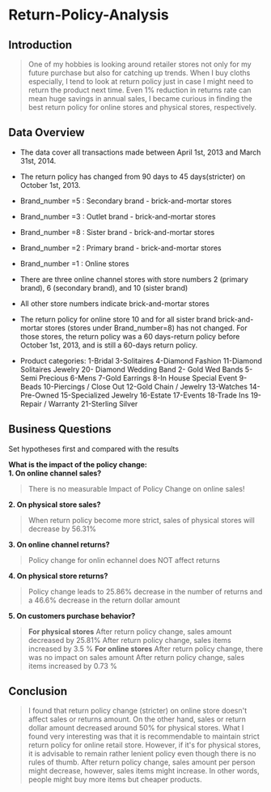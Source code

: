 # Return-Policy-Analysis

## Introduction 
> One of my hobbies is looking around retailer stores not only for my future purchase but also for catching up trends. When I buy cloths especially, I tend to look at return policy just in case I might need to return the product next time. Even 1% reduction in returns rate can mean huge savings in annual sales, I became curious in finding the best return policy for online stores and physical stores, respectively.

## Data Overview
- The data cover all transactions made between April 1st, 2013 and March 31st, 2014. 

- The return policy has changed from 90 days to 45 days(stricter) on October 1st, 2013.

- Brand_number =5 : Secondary brand - brick-and-mortar stores 
- Brand_number =3 : Outlet brand - brick-and-mortar stores 
- Brand_number =8 : Sister brand - brick-and-mortar stores 
- Brand_number =2 : Primary brand - brick-and-mortar stores 
- Brand_number =1 : Online stores 

- There are three online channel stores with store numbers 2 (primary brand), 6 (secondary brand), and 10 (sister brand)

- All other store numbers indicate brick-and-mortar stores 

- The return policy for online store 10 and for all sister brand brick-and-mortar stores (stores under Brand_number=8)
has not changed. For those stores, the return policy was a 60 days-return policy before October 1st, 2013, and is still a 60-days return policy.

- Product categories:
1-Bridal
3-Solitaires
4-Diamond Fashion
11-Diamond Solitaires Jewelry
20- Diamond Wedding Band
2- Gold Wed Bands
5-Semi Precious
6-Mens
7-Gold Earrings
8-In House Special Event
9-Beads
10-Piercings / Close Out 
12-Gold Chain / Jewelry 
13-Watches 
14-Pre-Owned 
15-Specialized Jewelry
16-Estate
17-Events
18-Trade Ins 
19-Repair / Warranty
21-Sterling Silver

## Business Questions 
Set hypotheses first and compared with the results

**What is the impact of the policy change:** <br>
**1. On online channel sales?**
> There is no measurable Impact of Policy Change on online sales!

**2. On physical store sales?**
> When return policy become more strict, sales of physical stores will decrease by 56.31%

**3. On online channel returns?**
> Policy change for onlin echannel does NOT affect returns

**4. On physical store returns?**
> Policy change leads to 25.86% decrease in the number of returns and a 46.6% decrease in the return dollar amount 

**5. On customers purchase behavior?**
> **For physical stores** 
After return policy change, sales amount decreased by 25.81% 
After return policy change, sales items increased by 3.5 %
**For online stores**
After return policy change, there was no impact on sales amount
After return policy change, sales items increased by 0.73 %

## Conclusion
> I found that return policy change (stricter) on online store doesn't affect sales or returns amount. On the other hand, sales or return dollar amount decreased around 50% for physical stores. What I found very interesting was that it is recommendable to maintain strict return policy for online retail store. However, if it's for physical stores, it is advisable to remain rather lenient policy even though there is no rules of thumb. After return policy change, sales amount per person might decrease, however, sales items might increase. In other words, people might buy more items but cheaper products. 
